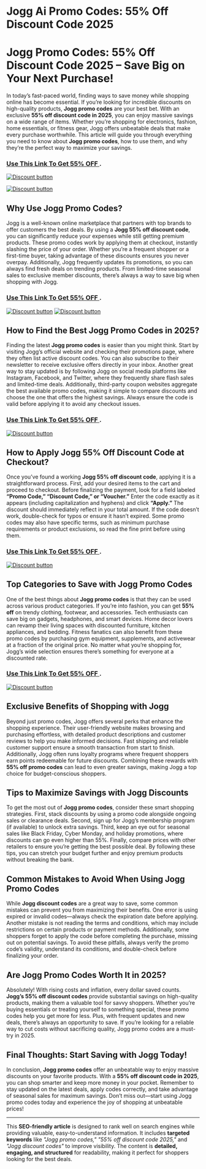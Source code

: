 # Jogg Ai Promo Codes: 55% Off Discount Code 2025
# **Jogg Promo Codes: 55% Off Discount Code 2025 – Save Big on Your Next Purchase!**  

In today’s fast-paced world, finding ways to save money while shopping online has become essential. If you’re looking for incredible discounts on high-quality products, **Jogg promo codes** are your best bet. With an exclusive **55% off discount code in 2025**, you can enjoy massive savings on a wide range of items. Whether you’re shopping for electronics, fashion, home essentials, or fitness gear, Jogg offers unbeatable deals that make every purchase worthwhile. This article will guide you through everything you need to know about **Jogg promo codes**, how to use them, and why they’re the perfect way to maximize your savings.  

### [Use This Link To Get 55% OFF ](https://www.jogg.ai/?fpr=abdul75).



[![Discount button](https://github.com/user-attachments/assets/6c05b9f5-91a7-4fee-987f-54105cf18418)](https://www.jogg.ai/?fpr=abdul75)

[![Discount button](https://github.com/user-attachments/assets/7372dbf8-7629-4ec2-9f91-ad804f87f6b0)](https://www.jogg.ai/?fpr=abdul75)

## **Why Use Jogg Promo Codes?**  

Jogg is a well-known online marketplace that partners with top brands to offer customers the best deals. By using a **Jogg 55% off discount code**, you can significantly reduce your expenses while still getting premium products. These promo codes work by applying them at checkout, instantly slashing the price of your order. Whether you’re a frequent shopper or a first-time buyer, taking advantage of these discounts ensures you never overpay. Additionally, Jogg frequently updates its promotions, so you can always find fresh deals on trending products. From limited-time seasonal sales to exclusive member discounts, there’s always a way to save big when shopping with Jogg.  
### [Use This Link To Get 55% OFF ](https://www.jogg.ai/?fpr=abdul75).


[![Discount button](https://github.com/user-attachments/assets/3940bc0f-f2f4-4785-b589-393800ce3992)](https://www.jogg.ai/?fpr=abdul75)
[![Discount button](https://github.com/user-attachments/assets/d23a04ec-90bd-4fd5-95fe-260e4edd558c)](https://www.jogg.ai/?fpr=abdul75)
## **How to Find the Best Jogg Promo Codes in 2025?**  

Finding the latest **Jogg promo codes** is easier than you might think. Start by visiting Jogg’s official website and checking their promotions page, where they often list active discount codes. You can also subscribe to their newsletter to receive exclusive offers directly in your inbox. Another great way to stay updated is by following Jogg on social media platforms like Instagram, Facebook, and Twitter, where they frequently share flash sales and limited-time deals. Additionally, third-party coupon websites aggregate the best available promo codes, making it simple to compare discounts and choose the one that offers the highest savings. Always ensure the code is valid before applying it to avoid any checkout issues.  
### [Use This Link To Get 55% OFF ](https://www.jogg.ai/?fpr=abdul75).


[![Discount button](https://github.com/user-attachments/assets/d23a04ec-90bd-4fd5-95fe-260e4edd558c)](https://www.jogg.ai/?fpr=abdul75)

## **How to Apply Jogg 55% Off Discount Code at Checkout?**  

Once you’ve found a working **Jogg 55% off discount code**, applying it is a straightforward process. First, add your desired items to the cart and proceed to checkout. Before finalizing the payment, look for a field labeled **“Promo Code,” “Discount Code,” or “Voucher.”** Enter the code exactly as it appears (including capitalization and hyphens) and click **“Apply.”** The discount should immediately reflect in your total amount. If the code doesn’t work, double-check for typos or ensure it hasn’t expired. Some promo codes may also have specific terms, such as minimum purchase requirements or product exclusions, so read the fine print before using them.  
### [Use This Link To Get 55% OFF ](https://www.jogg.ai/?fpr=abdul75).


[![Discount button](https://github.com/user-attachments/assets/d7c7d47b-d150-490e-b0cd-c9b72c3a4f72)](https://www.jogg.ai/?fpr=abdul75)

## **Top Categories to Save with Jogg Promo Codes**  

One of the best things about **Jogg promo codes** is that they can be used across various product categories. If you’re into fashion, you can get **55% off** on trendy clothing, footwear, and accessories. Tech enthusiasts can save big on gadgets, headphones, and smart devices. Home decor lovers can revamp their living spaces with discounted furniture, kitchen appliances, and bedding. Fitness fanatics can also benefit from these promo codes by purchasing gym equipment, supplements, and activewear at a fraction of the original price. No matter what you’re shopping for, Jogg’s wide selection ensures there’s something for everyone at a discounted rate.  
### [Use This Link To Get 55% OFF ](https://www.jogg.ai/?fpr=abdul75).


[![Discount button](https://github.com/user-attachments/assets/31f002ce-58da-4291-93e1-4cddd13449b3)](https://www.jogg.ai/?fpr=abdul75)
## **Exclusive Benefits of Shopping with Jogg**  

Beyond just promo codes, Jogg offers several perks that enhance the shopping experience. Their user-friendly website makes browsing and purchasing effortless, with detailed product descriptions and customer reviews to help you make informed decisions. Fast shipping and reliable customer support ensure a smooth transaction from start to finish. Additionally, Jogg often runs loyalty programs where frequent shoppers earn points redeemable for future discounts. Combining these rewards with **55% off promo codes** can lead to even greater savings, making Jogg a top choice for budget-conscious shoppers.  

## **Tips to Maximize Savings with Jogg Discounts**  

To get the most out of **Jogg promo codes**, consider these smart shopping strategies. First, stack discounts by using a promo code alongside ongoing sales or clearance deals. Second, sign up for Jogg’s membership program (if available) to unlock extra savings. Third, keep an eye out for seasonal sales like Black Friday, Cyber Monday, and holiday promotions, where discounts can go even higher than 55%. Finally, compare prices with other retailers to ensure you’re getting the best possible deal. By following these tips, you can stretch your budget further and enjoy premium products without breaking the bank.  

## **Common Mistakes to Avoid When Using Jogg Promo Codes**  

While **Jogg discount codes** are a great way to save, some common mistakes can prevent you from maximizing their benefits. One error is using expired or invalid codes—always check the expiration date before applying. Another mistake is not reading the terms and conditions, which may include restrictions on certain products or payment methods. Additionally, some shoppers forget to apply the code before completing the purchase, missing out on potential savings. To avoid these pitfalls, always verify the promo code’s validity, understand its conditions, and double-check before finalizing your order.  

## **Are Jogg Promo Codes Worth It in 2025?**  

Absolutely! With rising costs and inflation, every dollar saved counts. **Jogg’s 55% off discount codes** provide substantial savings on high-quality products, making them a valuable tool for savvy shoppers. Whether you’re buying essentials or treating yourself to something special, these promo codes help you get more for less. Plus, with frequent updates and new deals, there’s always an opportunity to save. If you’re looking for a reliable way to cut costs without sacrificing quality, Jogg promo codes are a must-try in 2025.  

## **Final Thoughts: Start Saving with Jogg Today!**  

In conclusion, **Jogg promo codes** offer an unbeatable way to enjoy massive discounts on your favorite products. With a **55% off discount code in 2025**, you can shop smarter and keep more money in your pocket. Remember to stay updated on the latest deals, apply codes correctly, and take advantage of seasonal sales for maximum savings. Don’t miss out—start using Jogg promo codes today and experience the joy of shopping at unbeatable prices!  

---
This **SEO-friendly article** is designed to rank well on search engines while providing valuable, easy-to-understand information. It includes **targeted keywords** like *"Jogg promo codes," "55% off discount code 2025,"* and *"Jogg discount codes"* to improve visibility. The content is **detailed, engaging, and structured** for readability, making it perfect for shoppers looking for the best deals.
